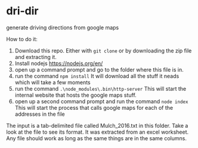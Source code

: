 # dri-dir
generate driving directions from google maps


How to do it:

1. Download this repo. Either with `git clone` or by downloading the zip file and extracting it. 
2. Install nodejs https://nodejs.org/en/
3. open up a command prompt and go to the folder where this file is in. 
4. run the command `npm install` It will download all the stuff it neads which will take a few moments
5. run the command `.\node_modules\.bin\http-server` This will start the internal website that hosts the google maps stuff. 
6. open up a second command prompt and run the command `node index` This will start the process that calls google maps for each of the addresses in the file

The input is a tab-delimited file called Mulch_2016.txt in this folder. Take a look at the file to see its format. It was extracted from an excel worksheet. Any file should work as long as the same things are in the same columns.

